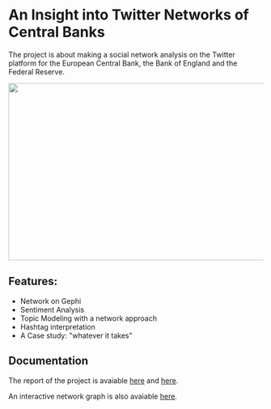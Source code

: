 # An Insight into Twitter Networks of Central Banks
The project is about making a social network analysis on the Twitter platform for the European Central Bank, the Bank of England and the Federal Reserve. 

<div align="center">

<img src="http://jevemanagerpsw.altervista.org/ntw_graph.png" width="600" height="350" />

</div>


## Features:

- Network on Gephi
- Sentiment Analysis
- Topic Modeling with a network approach
- Hashtag interpretation
- A Case study: "whatever it takes"





## Documentation

The report of the project is avaiable [here](https://github.com/andreramolivaz/ecb_boe_fed-social_network_analysis/blob/main/report/article_3.pdf) and [here]().

An interactive network graph is also avaiable [here](https://andreramolivaz.github.io/CT0540-graph/).
